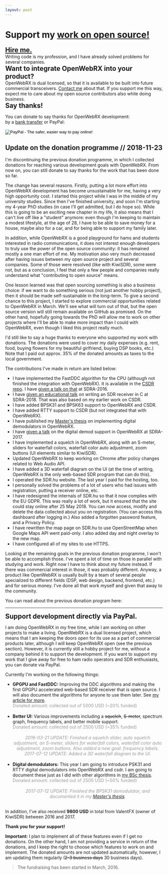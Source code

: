```yaml
---
layout: post
---
```


<h1>Support my <a href="/projects">work on open source!</a></h1>

<h2 style="margin: 0;"><a href="/about">Hire me.</a></h2>Writing code is my profession, and I have already solved problems for several companies.

<h2 style="margin: 0;">Want to integrate OpenWebRX into your product?</h2>OpenWebRX is dual licensed, so that it is available to be built into future commercial transceivers. <a href="" class="sdrhu-m-dev">Contact me</a> about that. If you support me this way, expect me to care about my open source contributors also while doing business.

<h2 style="margin: 0;">Say thanks!</h2>

You can donate to say thanks for OpenWebRX development:  
by a <a href="/supporttransfer">bank transfer</a> or PayPal:

<form action="https://www.paypal.com/cgi-bin/webscr" method="post" target="_top" id="paypalform">
<input type="hidden" name="cmd" value="_s-xclick">
<input type="hidden" name="hosted_button_id" value="4T7XAD3GE4Z62">
<input type="image" src="https://www.paypalobjects.com/en_US/i/btn/btn_donateCC_LG.gif" border="0" name="submit" alt="PayPal - The safer, easier way to pay online!">
<img alt="" border="0" src="https://www.paypalobjects.com/en_US/i/scr/pixel.gif" width="1" height="1">
</form>


<h2>Update on the donation programme // 2018-11-23</h2>

<p>I'm discontinuing the previous donation programme, in which I collected donations for reaching various development goals with OpenWebRX. From now on, you can still donate to say thanks for the work that has been done so far.</p>
<p>The change has several reasons. Firstly, putting a lot more effort into OpenWebRX development has become unsustainable for me, having a very high opportunity cost. I started this project while I was in the middle of my university studies. Since then I've finished university, and soon I'm starting my 4-year PhD studies (in case I'll get admitted, but I do hope so). While this is going to be an exciting new chapter in my life, it also means that I can't live off like a "student" anymore: even though I'm keeping to maintain a modest lifestyle, at the age of 28, I have to be able to save money for a house, maybe also for a car, and for being able to support my family later.</p>

<p>In addition, while OpenWebRX is a good playground for hams and students interested in radio communications, it does not interest enough developers to truly use the power of the open source community: it has remained mostly a one man effort of me. My motivation also very much decreased after having issues between my open source project and several companies. Some of those were resolved (like with KiwiSDR), some were not, but as a conclusion, I feel that only a few people and companies really understand what "contributing to open source" means.</p>

<p>One lesson learned was that open sourcing something is also a business choice: if we want to do something serious (not just another hobby project), then it should be made self-sustainable in the long-term. To give a second chance to this project, I started to explore commercial opportunities related to OpenWebRX in March. We'll see what will turn out of that, but the open source version will still remain available on GitHub as promised. On the other hand, hopefully going towards the PhD will allow me to work on other projects where I'll be able to make more impact than I could with OpenWebRX, even though I liked this project really much.</p>

<p>I'd still like to say a huge thanks to everyone who supported my work with donations. 
The donations were used to cover my daily expenses (e.g. rent, food, buying flowers for my beautiful girlfriend, buying DSP books, etc.) Note that I paid out approx. 35% of the donated amounts as taxes to the local government.</p>

<p>The contributions I've made in return are listed below:</p>

<ul>
<li>I have implemented the FastDDC algorithm for the CPU (although not finished the integration with OpenWebRX). It is available in the <a href="https://github.com/simonyiszk/csdr">CSDR repo</a>. I have <a href="https://www.youtube.com/watch?v=fgFto-Oj-uw">given a talk on that</a> at SDRA-2016.</li>
<li>I have <a href="https://www.youtube.com/watch?v=-QERqK1XAy0">given an educational talk</a> on writing an SDR receiver in C at SDRA-2018. That was also based on my earlier work on CSDR. </li>
<li>I have added BPSK31 and BPSK63 support to OpenWebRX and CSDR.</li>
<li>I have added RTTY support to CSDR (but not integrated that with OpenWebRX).</li>
<li>I have published my <a href="https://sdr.hu/static/msc-thesis.pdf">Master's thesis</a> on implementing digital demodulators in OpenWebRX.</li>
<li>I have <a href="https://www.youtube.com/watch?v=VlXUpMS43BY">given a talk</a> on the digital demod support in OpenWebRX at SDRA-2017.</li>
<li>I have implemented a squelch in OpenWebRX, along with an S-meter, sliders for waterfall colors, waterfall color auto adjustment, zoom buttons (UI elements similar to KiwiSDR).</li>
<li>Updated OpenWebRX to keep working on Chrome after policy changes related to Web Audio API.</li>
<li>I have added a 3D waterfall diagram on the UI (at the time of writing, OpenWebRX is the only web-based SDR program that can do this).</li>
<li>I operated the SDR.hu website. The last year I paid for the hosting, too.</li>
<li>I personally solved the problems of a lot of users who had issues with registration, putting a receiver online, etc.</li>
<li>I have redesigned the internals of SDR.hu so that it now complies with the EU GDPR. This was really a lot of work, but it ensured that the site could stay online after 25 May 2018. You can now access, modify and delete the data collected about you on registration. (You can access this dashboard after logging in.) Also added a forgotten password feature, and a Privacy Policy.</li>
<li>I have rewritten the map page on SDR.hu to use OpenStreetMap when Google Maps API went paid-only. I also added day and night overlay to the new map.</li>
<li>I have configured all of my sites to use HTTPS.</li>
</ul>

<p>Looking at the remaining goals in the previous donation programme, I won't be able to accomplish those. I've spent a lot of time on those in parallel with studying and work. Right now I have to think about my future instead. If there was commercial interest in those, it was probably different. Anyway, a product like OpenWebRX is usually built by a team of several people specialized to different fields (DSP, web design, backend, frontend, etc.) and for serious money. I've done all that work myself and given that away to the community.</p>

<p> </p>

<p>You can read about the previous donation program here:</p>

<hr/>

<h2 style="margin: 0;">Support development directly via PayPal.</h2>

I am doing OpenWebRX in my free time, while I am working on other projects to make a living. OpenWebRX is a dual licensed project, which means that I am keeping the doors open for its use as a part of commercial products later, although I will keep OpenWebRX open (see the previous section). However, it is currently still a hobby project for me, without a company behind it to support the development. If you want to support my work that I give away for free to ham radio operators and SDR enthusiasts, you can donate via PayPal.


Currently I'm working on the following things:

<ul>
<li><strong>GPGPU and FastDDC:</strong> Improving the DDC algorithms and making the first GPGPU accelerated web-based SDR receiver that is open source. I will also document the algorithms for anyone to use them later. See <a href="2016/03/13/recent-work.html">my article for more</a>.
<br /><span style="color: #999;">Donated amount: <span style="font-weight: bold;" id="don-gpgpu"></span> collected out of 5000 USD (~20% funded)</span>
<!--<a href="#to_paypal" class="bitcoinbar" data-address="gpgpu" data-goal="5000" data-formid="paypalform" data-purpose="Support GPGPU development for OpenWebRX"></a>-->
<br /><br /></li>


<li><strong>Better UI:</strong> Various improvements including a <s>squelch</s>, <s>S-meter</s>, spectrum graph, frequency labels, and better mobile support.
<br /><span style="color: #999;">Donated amount: <span style="font-weight: bold;" id="don-ui"></span> collected out of 2500 USD (~35% funded)</span>
<!--<a href="#to_paypal" class="bitcoinbar" data-address="ui" data-goal="2500" data-formid="paypalform" data-purpose="Support UI development for OpenWebRX"></a>-->
<br /><br />
<center><span style="text-align: center; color: #999; font-style: italic;">2016-03-21 UPDATE: Finished a squelch slider, auto squelch adjustment, an S-meter, sliders for waterfall colors, waterfall color auto adjustment, zoom buttons. Also added a new goal: frequency labels.</span></center>
<center><span style="text-align: center; color: #999; font-style: italic;">2017-07-12 UPDATE: Added a 3D waterfall diagram to the UI.</span></center><br />
</li>


<li><strong>Digital demodulators:</strong> This year I am going to introduce PSK31 and RTTY digital demodulators into OpenWebRX and csdr. I am going to document these just as I did with other algorithms in <a href="https://sdr.hu/static/bsc-thesis.pdf">my BSc thesis</a>.
<br /><span style="color: #999;">Donated amount: <span style="font-weight: bold;" id="don-digital"></span> collected out of 2500 USD (~50% funded)</span>
<!--<a href="#to_paypal" class="bitcoinbar" data-address="digital" data-goal="2500" data-formid="paypalform" data-purpose="Support digital demodulator development for OpenWebRX"></a>-->
<br /><br /><center><span style="text-align: center; color: #999; font-style: italic;">2017-07-12 UPDATE: Finished the BPSK31 demodulator, and documented it in my <a href="https://sdr.hu/static/msc-thesis.pdf">Master's thesis</a>.</span></center><br /></li>

</ul>

<script>
$.get("https://sdr.hu/static/donations/gpgpu", (data)=>$("#don-gpgpu").html(data+" USD"))
$.get("https://sdr.hu/static/donations/ui", (data)=>$("#don-ui").html(data+" USD"))
$.get("https://sdr.hu/static/donations/digital", (data)=>$("#don-digital").html(data+" USD"))
</script>

In addition, I've also received **9800 USD** in total from ValentFX (owner of KiwiSDR) between 2016 and 2017.

**Thank you for your support!** 

**Important:** I plan to implement all of these features even if I get no donations. On the other hand, I am not providing a service in return of the donations, and I keep the right to choose which features to work on and implement. The donated amounts are not updated automatically, however, I am updating them regularly (<s>2-3 business days</s> 30 business days). 

> The fundraising has been started in March, 2016.   
